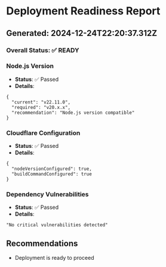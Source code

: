 # Deployment Readiness Report
## Generated: 2024-12-24T22:20:37.312Z

### Overall Status: ✅ READY


### Node.js Version
- **Status**: ✅ Passed
- **Details**: 
```
{
  "current": "v22.11.0",
  "required": "v20.x.x",
  "recommendation": "Node.js version compatible"
}
```


### Cloudflare Configuration
- **Status**: ✅ Passed
- **Details**: 
```
{
  "nodeVersionConfigured": true,
  "buildCommandConfigured": true
}
```


### Dependency Vulnerabilities
- **Status**: ✅ Passed
- **Details**: 
```
"No critical vulnerabilities detected"
```


## Recommendations
- Deployment is ready to proceed
